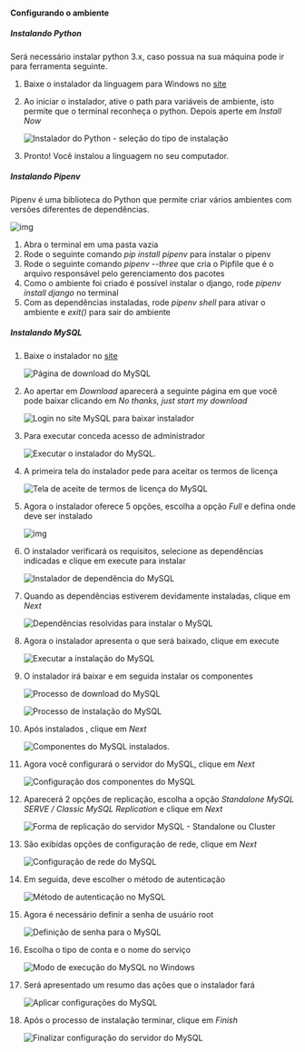#### Configurando o ambiente

##### Instalando Python 

Será necessário instalar python 3.x, caso possua na sua máquina pode ir para ferramenta seguinte.

1. Baixe o instalador da linguagem para Windows no [site](https://www.python.org/downloads/)

2. Ao iniciar o instalador, ative o path para variáveis de ambiente, isto permite que o terminal reconheça o python. Depois aperte em  *Install Now*  

   ![Instalador do Python - seleção do tipo de instalação](https://dicasdepython.com.br/images/como-instalar-python-no-windows-10/instalador-python-01-selecao-do-tipo-de-instalacao.png)

3. Pronto! Você instalou a linguagem no seu computador.

##### Instalando Pipenv

Pipenv é uma biblioteca do Python que permite criar vários ambientes com versões diferentes de dependências.

![img](https://miro.medium.com/max/250/1*ZzJwS5Zhfr-Iit5OjBLC9w.gif)

1. Abra o terminal em uma pasta vazia
2. Rode o seguinte comando *pip install pipenv* para instalar o pipenv
3. Rode o seguinte comando *pipenv --three* que cria o Pipfile que é o arquivo responsável pelo gerenciamento dos pacotes
4. Como o ambiente foi criado é possível instalar o django, rode *pipenv install django* no terminal
5. Com as dependências instaladas, rode *pipenv shell* para ativar o ambiente e *exit()* para sair do ambiente

##### Instalando MySQL

1. Baixe o instalador no [site](https://dev.mysql.com/downloads/installer/)

   ![Página de download do MySQL](https://dicasdeprogramacao.com.br/images/como-instalar-o-mysql-no-windows/pagina-download-instalador-mysql.png)

2. Ao apertar em *Download* aparecerá a seguinte página em que você pode baixar clicando em *No thanks, just start my download*

   ![Login no site MySQL para baixar instalador](https://dicasdeprogramacao.com.br/images/como-instalar-o-mysql-no-windows/pagina-download-instalador-mysql-login.png)

3. Para executar conceda acesso de administrador

   ![Executar o instalador do MySQL.](https://dicasdeprogramacao.com.br/images/como-instalar-o-mysql-no-windows/executar-instalador-mysql.png)

4. A primeira tela do instalador pede para aceitar os termos de licença

   ![Tela de aceite de termos de licença do MySQL](https://dicasdeprogramacao.com.br/images/como-instalar-o-mysql-no-windows/instalador-mysql-01-termos.png)

5. Agora o instalador oferece 5 opções, escolha a opção *Full* e defina onde deve ser instalado

   ![img](https://www.alura.com.br/artigos/assets/mysql-do-download-e-instalacao-ate-sua-primeira-tabela/Philemon-mysql-step-5.png)

6. O instalador verificará os requisitos, selecione as dependências indicadas e clique em execute para instalar

   ![Instalador de dependência do MySQL](https://dicasdeprogramacao.com.br/images/como-instalar-o-mysql-no-windows/instalador-mysql-04-instalar-dependencias.png)

7. Quando as dependências estiverem devidamente instaladas, clique em *Next*

   ![Dependências resolvidas para instalar o MySQL](https://dicasdeprogramacao.com.br/images/como-instalar-o-mysql-no-windows/instalador-mysql-05-dependencias-resolvidas.png)

8. Agora o instalador apresenta o que será baixado, clique em execute

   ![Executar a instalação do MySQL](https://dicasdeprogramacao.com.br/images/como-instalar-o-mysql-no-windows/instalador-mysql-06-executar-instalacao.png)

9. O instalador irá baixar e em seguida instalar os componentes

   ![Processo de download do MySQL](https://dicasdeprogramacao.com.br/images/como-instalar-o-mysql-no-windows/instalador-mysql-07-download-componentes-mysql.png)

   ![Processo de instalação do MySQL](https://dicasdeprogramacao.com.br/images/como-instalar-o-mysql-no-windows/instalador-mysql-08-instalacao-componentes-mysql.png)

10. Após instalados , clique em *Next*

    ![Componentes do MySQL instalados.](https://dicasdeprogramacao.com.br/images/como-instalar-o-mysql-no-windows/instalador-mysql-09-componentes-mysql-instalados.png)

11. Agora você configurará o servidor do MySQL, clique em *Next*

    ![Configuração dos componentes do MySQL](https://dicasdeprogramacao.com.br/images/como-instalar-o-mysql-no-windows/instalador-mysql-10-configuracao-componentes-mysql-instalados.png)

12. Aparecerá 2 opções de replicação, escolha a opção *Standalone MySQL SERVE / Classic MySQL Replication* e clique em *Next*

    ![Forma de replicação do servidor MySQL - Standalone ou Cluster](https://dicasdeprogramacao.com.br/images/como-instalar-o-mysql-no-windows/instalador-mysql-10-configuracao-mysql-server-replication.png)

13. São exibidas opções de configuração de rede, clique em *Next*

    ![Configuração de rede do MySQL](https://dicasdeprogramacao.com.br/images/como-instalar-o-mysql-no-windows/instalador-mysql-11-configuracao-rede-mysql.png)

14. Em seguida, deve escolher o método de autenticação

    ![Método de autenticação no MySQL](https://dicasdeprogramacao.com.br/images/como-instalar-o-mysql-no-windows/instalador-mysql-12-modo-de-autenticacao.png)

15. Agora é necessário definir a senha de usuário root

    ![Definição de senha para o MySQL](https://dicasdeprogramacao.com.br/images/como-instalar-o-mysql-no-windows/instalador-mysql-13-definicao-de-senha-root.png)

16. Escolha o tipo de conta e o nome do serviço

    ![Modo de execução do MySQL no Windows](https://dicasdeprogramacao.com.br/images/como-instalar-o-mysql-no-windows/instalador-mysql-14-gerenciamento-do-servico-mysql.png)

17. Será apresentado um resumo das ações que o instalador fará

    ![Aplicar configurações do MySQL](https://dicasdeprogramacao.com.br/images/como-instalar-o-mysql-no-windows/instalador-mysql-15-aplicar-configuracoes.png)

18. Após o processo de instalação terminar, clique em *Finish*

    ![Finalizar configuração do servidor do MySQL](https://dicasdeprogramacao.com.br/images/como-instalar-o-mysql-no-windows/instalador-mysql-16-finish.png)